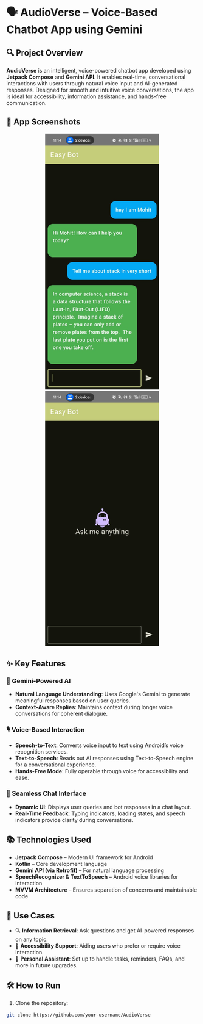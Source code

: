 # 🗣️ AudioVerse – Voice-Based Chatbot App using Gemini

## 🔍 Project Overview  
**AudioVerse** is an intelligent, voice-powered chatbot app developed using **Jetpack Compose** and **Gemini API**. It enables real-time, conversational interactions with users through natural voice input and AI-generated responses. Designed for smooth and intuitive voice conversations, the app is ideal for accessibility, information assistance, and hands-free communication.

## 📱 App Screenshots

<p align="center">
  <img src="https://github.com/MohitkIstwal/AudioVerse/blob/master/cc44ce4b-9587-427a-b9be-6d3634261cf1.jpg" alt="AudioVerse Home" width="300"/>
  <img src="https://github.com/MohitkIstwal/AudioVerse/blob/master/e6cf9995-51d8-413d-b7ef-2ee74ff78f85.jpg" alt="Chat Interface" width="300"/>
</p>

## ✨ Key Features

### 🧠 Gemini-Powered AI
- **Natural Language Understanding**: Uses Google's Gemini to generate meaningful responses based on user queries.
- **Context-Aware Replies**: Maintains context during longer voice conversations for coherent dialogue.

### 🎙️ Voice-Based Interaction
- **Speech-to-Text**: Converts voice input to text using Android’s voice recognition services.
- **Text-to-Speech**: Reads out AI responses using Text-to-Speech engine for a conversational experience.
- **Hands-Free Mode**: Fully operable through voice for accessibility and ease.

### 🔄 Seamless Chat Interface
- **Dynamic UI**: Displays user queries and bot responses in a chat layout.
- **Real-Time Feedback**: Typing indicators, loading states, and speech indicators provide clarity during conversations.

## 📚 Technologies Used

- **Jetpack Compose** – Modern UI framework for Android
- **Kotlin** – Core development language
- **Gemini API (via Retrofit)** – For natural language processing
- **SpeechRecognizer & TextToSpeech** – Android voice libraries for interaction
- **MVVM Architecture** – Ensures separation of concerns and maintainable code

## 💼 Use Cases

- 🔍 **Information Retrieval**: Ask questions and get AI-powered responses on any topic.
- 📢 **Accessibility Support**: Aiding users who prefer or require voice interaction.
- 💬 **Personal Assistant**: Set up to handle tasks, reminders, FAQs, and more in future upgrades.

## 🛠️ How to Run

1. Clone the repository:
```bash
git clone https://github.com/your-username/AudioVerse
